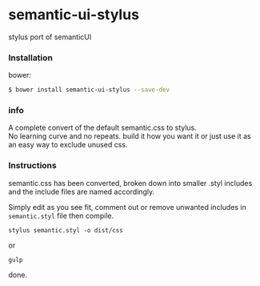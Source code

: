# semantic-ui-stylus
stylus port of semanticUI

### Installation

bower:
```sh
$ bower install semantic-ui-stylus --save-dev
```

### info
A complete convert of the default semantic.css to stylus.  
No learning curve and no repeats. build it how you want it or just use it as an easy way to exclude unused css.

### Instructions
semantic.css has been converted, broken down into smaller .styl includes and the include files are named accordingly.

Simply edit as you see fit, comment out or remove unwanted includes in `semantic.styl` file then compile.

````
stylus semantic.styl -o dist/css
````

or
````
gulp
````
done.
